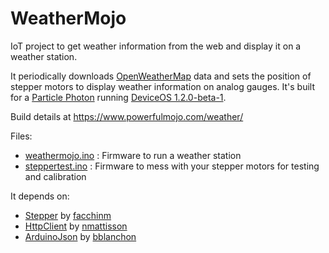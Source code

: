 # WeatherMojo
IoT project to get weather information from the web and display it on a weather station. 

It periodically downloads [OpenWeatherMap](http://openweathermap.org/) data and sets the position of stepper motors to display weather information on analog gauges. It's built for a [Particle Photon](https://www.particle.io/wifi/) running [DeviceOS 1.2.0-beta-1](https://github.com/particle-iot/device-os/releases/tag/v1.2.0-beta.1).

Build details at https://www.powerfulmojo.com/weather/

Files:
* [weathermojo.ino](./weathermojo.ino) : Firmware to run a weather station
* [steppertest.ino](./steppertest.ino) : Firmware to mess with your stepper motors for testing and calibration

It depends on:
* [Stepper](https://github.com/arduino-libraries/Stepper) by [facchinm](https://github.com/facchinm)
* [HttpClient](https://github.com/nmattisson/HttpClient) by [nmattisson](https://github.com/nmattisson)
* [ArduinoJson](https://github.com/bblanchon/ArduinoJson) by [bblanchon](https://github.com/bblanchon)



